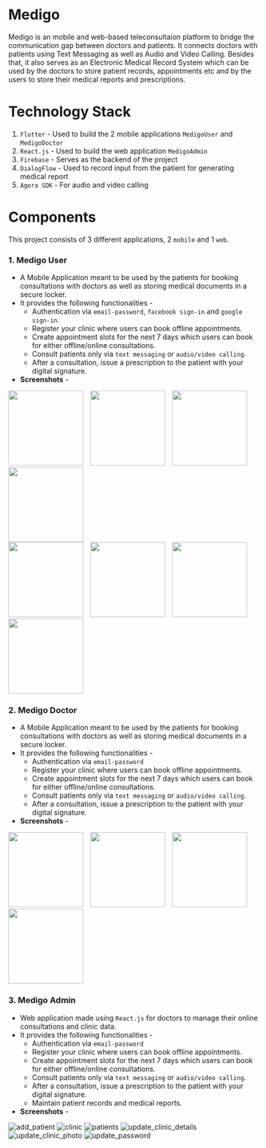 # Medigo

Medigo is an mobile and web-based teleconsultaion platform to bridge the communication gap between doctors and patients. It connects doctors with patients using Text Messaging as well as Audio and Video Calling.
Besides that, it also serves as an Electronic Medical Record System which can be used by the doctors to store patient records, appointments etc and by the users to store their medical reports and prescriptions.

# Technology Stack

1. `Flutter` - Used to build the 2 mobile applications `MedigoUser` and `MedigoDoctor`
2. `React.js` - Used to build the web application `MedigoAdmin`
3. `Firebase` - Serves as the backend of the project
4. `DialogFlow` - Used to record input from the patient for generating medical report
5. `Agora SDK` - For audio and video calling

# Components

This project consists of 3 different applications, 2 `mobile` and 1 `web`.

### 1. Medigo User

* A Mobile Application meant to be used by the patients for booking consultations with doctors as well as storing medical documents in a secure locker.
* It provides the following functionalities -
  * Authentication via `email-password`, `facebook sign-in` and `google sign-in`.
  * Register your clinic where users can book offline appointments.
  * Create appointment slots for the next 7 days which users can book for either offline/online consultations.
  * Consult patients only via `text messaging` or `audio/video calling`.
  * After a consultation, issue a prescription to the patient with your digital signature.
* **Screenshots** -
<div style="flex-direction: row;">
  <img src="https://user-images.githubusercontent.com/45410599/132083985-22fabd02-3937-4b75-95d3-b5e2639e0d94.jpg" width="150px" style="margin-right: 10px;" alt="">
  <img src="https://user-images.githubusercontent.com/45410599/132084000-e8176dda-2915-4fd2-92ac-d2619446eb1a.jpg" width="150px" style="margin-right: 10px;" alt="">
 <img src="https://user-images.githubusercontent.com/45410599/132084016-e508e3ed-58b2-4e75-b675-2828f3149844.jpg" width="150px" style="margin-right: 10px;" alt="">
  <img src="https://user-images.githubusercontent.com/45410599/132084038-4668cfe0-d7e4-4126-83bb-2f592acefa13.jpg" width="150px" alt="">
</div>
<div style="flex-direction: row;">
  <img src="https://user-images.githubusercontent.com/45410599/132084055-830c907d-0293-4e1b-b401-b95bab8f40f7.jpg" width="150px" style="margin-right: 10px;" alt="">
  <img src="https://user-images.githubusercontent.com/45410599/132084105-3ce1aa0a-64b6-4efb-a691-d72b90593dae.jpg" width="150px" style="margin-right: 10px;" alt="">
 <img src="https://user-images.githubusercontent.com/45410599/132084112-c3edb2f4-9565-428f-aadc-3ee1b252ffc1.jpg" width="150px" style="margin-right: 10px;" alt="">
  <img src="https://user-images.githubusercontent.com/45410599/132084114-6c2fd0f8-9c6c-4057-8c38-da35c96ca4ec.jpg" width="150px" alt="">
</div>

### 2. Medigo Doctor

* A Mobile Application meant to be used by the patients for booking consultations with doctors as well as storing medical documents in a secure locker.
* It provides the following functionalities -
  * Authentication via `email-password`
  * Register your clinic where users can book offline appointments.
  * Create appointment slots for the next 7 days which users can book for either offline/online consultations.
  * Consult patients only via `text messaging` or `audio/video calling`.
  * After a consultation, issue a prescription to the patient with your digital signature.
* **Screenshots** -
<div style="flex-direction: row;">
  <img src="https://user-images.githubusercontent.com/45410599/132084163-19441e18-9f4f-4a4e-97ff-5c5de5163277.jpg" width="150px" style="margin-right: 10px;" alt="">
  <img src="https://user-images.githubusercontent.com/45410599/132084171-7206c4a7-7825-4fcf-900c-2070390b29a8.jpg" width="150px" style="margin-right: 10px;" alt="">
 <img src="https://user-images.githubusercontent.com/45410599/132084189-dde03889-11c1-4de9-a407-4e37716879de.jpg" width="150px" style="margin-right: 10px;" alt="">
  <img src="https://user-images.githubusercontent.com/45410599/132084209-0624c0e8-c250-4f6b-a49b-757e40cb66e4.jpg" width="150px" alt="">
</div>

### 3. Medigo Admin
* Web application made using `React.js` for doctors to manage their online consultations and clinic data.
* It provides the following functionalities -
  * Authentication via `email-password`
  * Register your clinic where users can book offline appointments.
  * Create appointment slots for the next 7 days which users can book for either offline/online consultations.
  * Consult patients only via `text messaging` or `audio/video calling`.
  * After a consultation, issue a prescription to the patient with your digital signature.
  * Maintain patient records and medical reports.
* **Screenshots** -

![add_patient](https://user-images.githubusercontent.com/45410599/129363923-c87a7c40-c880-42d1-b507-cd9f4929f816.png)
![clinic](https://user-images.githubusercontent.com/45410599/129363933-5d7f6272-61d6-4e1a-ad7d-59688cfc1a98.png)
![patients](https://user-images.githubusercontent.com/45410599/129363939-ef4949a9-91be-4f6c-bc19-bae3e7d7f0fd.png)
![update_clinic_details](https://user-images.githubusercontent.com/45410599/129363945-01dc67c5-6c57-431d-8fa0-5d6a461b9016.png)
![update_clinic_photo](https://user-images.githubusercontent.com/45410599/129363947-a24f5bb0-3be6-4853-b0ae-702546f4dfeb.png)
![update_password](https://user-images.githubusercontent.com/45410599/129363950-96167f4c-4b8b-4937-afbc-174ddbc7882b.png)


